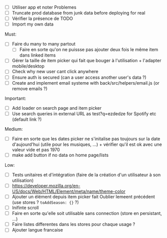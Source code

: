 - [ ] Utiliser app et noter Problemes
- [ ] Truncate prod database from junk data before deploying for real
- [ ] Vérifier la présence de TODO
- [ ] Import my own data

Must:
- [ ] Faire du many to many partout
  - [ ] Faire en sorte qu'on ne puissse pas ajouter deux fois le même item dans linked items
- [ ] Gérer la taille de item picker qui fait que bouger à l'utilisation + l'adapter mobile/desktop
- [ ] Check why new user cant click anywhere
- [ ] Ensure auth is secured (can a user access another user's data ?)
- [ ] Create and implement email systeme with back/src/helpers/email.js (or remove emails ?)

Important:
- [ ] Add loader on search page and item picker
- [ ] Use search queries in external URL as test?q=ezdedze for Spotify etc (default link ?)

Medium:
- [ ] Faire en sorte que les dates picker ne s'initalise pas toujours sur la date d'aujourd'hui (utile pour les musiques, …) + vérifier qu'il est ok avec une valeur vide et pas 1970
- [ ] make add button if no data on home page/lists

Low:
- [ ] Tests unitaires et d'intégration (faire de la création d'un utilisateur à son utilisation)
- [ ] https://developer.mozilla.org/en-US/docs/Web/HTML/Element/meta/name/theme-color
- [ ] Ajouter un élément depuis item picker fait Oublier lemeent précédent (use stores ? `toAddSeason: {}` ?)
- [ ] Inifinte scroll
- [ ] Faire en sorte qu'elle soit utilisable sans connection (store en persistant, ...)
- [ ] Faire listes differentes dans les stores pour chaque usage ?
- [ ] Ajouter langue francaise